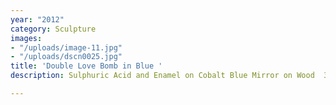 ```yaml
---
year: "2012"
category: Sculpture
images:
- "/uploads/image-11.jpg"
- "/uploads/dscn0025.jpg"
title: 'Double Love Bomb in Blue '
description: Sulphuric Acid and Enamel on Cobalt Blue Mirror on Wood  36”x 72”x 2”

---
```

